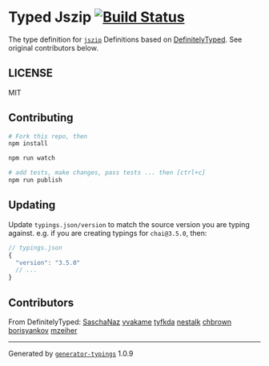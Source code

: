 # Typed Jszip  [![Build Status](https://travis-ci.org/sebastianhaas/typed-jszip.svg?branch=master)](https://travis-ci.org/sebastianhaas/typed-jszip)


The type definition for [`jszip`](https://github.com/Stuk/jszip.git)
Definitions based on [DefinitelyTyped](https://github.com/DefinitelyTyped/DefinitelyTyped/blob/master/jszip/jszip.d.ts). See original contributors below.

## LICENSE

MIT

## Contributing

```sh
# Fork this repo, then
npm install

npm run watch

# add tests, make changes, pass tests ... then [ctrl+c]
npm run publish
```

## Updating

Update `typings.json/version` to match the source version you are typing against.
e.g. if you are creating typings for `chai@3.5.0`, then:

```js
// typings.json
{
  "version": "3.5.0"
  // ...
}
```

## Contributors
From DefinitelyTyped:
[SaschaNaz](https://github.com/SaschaNaz)
[vvakame](https://github.com/vvakame)
[tyfkda](https://github.com/tyfkda)
[nestalk](https://github.com/nestalk)
[chbrown](https://github.com/chbrown)
[borisyankov](https://github.com/borisyankov)
[mzeiher](https://github.com/mzeiher)

----

Generated by [`generator-typings`](https://github.com/typings/generator-typings) 1.0.9
